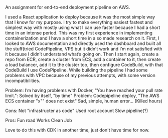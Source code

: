 An assignment for end-to-end deployment pipeline on AWS.

I used a React application to deploy because it was the most simple way that I know for my purpose. I try to make everything easiest fastest and simplest way with mostly using what I can use faster because I had a short time in an intense period.
This was my first experience in implementing containerization and I have a short time in a so made research on it. First, I looked to AWS documentation and directly used the dashboard and built all the stuff(tried CodePipeline, VPS but it didn’t work and I’m not satisfied with it because I didn’t understand what’s going on.
Then I start again, create a repo from ECR, create a cluster from ECS, add a container to it, then create a load balancer, add it to the cluster too, then configure CodeBuild, with that CodeBuild I use CodePipeline. While building the pipeline I had some problems with VPC because of my previous attempts, with some version incompatibilities.

Problem: I’m having problems with Docker, "You have reached your pull rate limit.":
    Solved by itself, "by time"
Problem: Codepipeline deploy, "The AWS ECS container "x"" does not exist"
    Sad, simple, human error... (Killed hours)

Cons:
    Not "infrastructer as code"
    Used root account
    Slow pipeline(?)

Pros:
    Fun road
    Works
    Clean Job

Love to do this with CDK in another time, just don't have time for now.